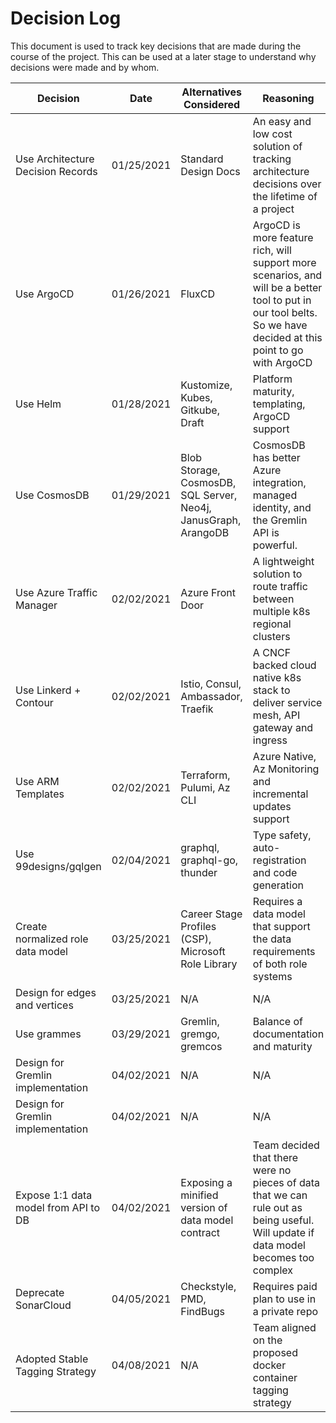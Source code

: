 # Decision Log

This document is used to track key decisions that are made during the course of the project.
This can be used at a later stage to understand why decisions were made and by whom.

| **Decision** | **Date** | **Alternatives Considered** | **Reasoning** | **Detailed doc** | **Made By** | **Work Required** |
| --- | --- |  --- | --- | --- | --- | --- |
| Use Architecture Decision Records | 01/25/2021 | Standard Design Docs | An easy and low cost solution of tracking architecture decisions over the lifetime of a project | Record Architecture Decisions | Dev Team | #21654 |
| Use ArgoCD | 01/26/2021 | FluxCD | ArgoCD is more feature rich, will support more scenarios, and will be a better tool to put in our tool belts. So we have decided at this point to go with ArgoCD | [GitOps Trade Study](./Trade-Studies/GitOps.md) | Dev Team | #21672 |
| Use Helm | 01/28/2021 | Kustomize, Kubes, Gitkube, Draft | Platform maturity, templating, ArgoCD support | K8s Package Manager Trade Study | Dev Team | #21674 |
| Use CosmosDB | 01/29/2021 | Blob Storage, CosmosDB, SQL Server, Neo4j, JanusGraph, ArangoDB | CosmosDB has better Azure integration, managed identity, and the Gremlin API is powerful. | Graph Storage Trade Study and Decision | Dev Team | #21650 |
| Use Azure Traffic Manager | 02/02/2021 | Azure Front Door | A lightweight solution to route traffic between multiple k8s regional clusters | Routing Trade Study | Dev Team | #21673
| Use Linkerd + Contour | 02/02/2021 | Istio, Consul, Ambassador, Traefik | A CNCF backed cloud native k8s stack to deliver service mesh, API gateway and ingress | Routing Trade Study | Dev Team | #21673
| Use ARM Templates | 02/02/2021 | Terraform, Pulumi, Az CLI | Azure Native, Az Monitoring and incremental updates support | Automated Deployment Trade Study | Dev Team | #21651 |
| Use 99designs/gqlgen | 02/04/2021 | graphql, graphql-go, thunder | Type safety, auto-registration and code generation | GraphQL Golang Trade Study | Dev Team | #21775 |
| Create normalized role data model | 03/25/2021 | Career Stage Profiles (CSP), Microsoft Role Library | Requires a data model that support the data requirements of both role systems | Role Data Model Schema | Dev Team | #22035 |
| Design for edges and vertices | 03/25/2021 | N/A | N/A | Data Model | Dev Team | #21976 |
| Use grammes | 03/29/2021 | Gremlin, gremgo, gremcos | Balance of documentation and maturity | Gremlin API library Trade Study | Dev Team | #21870 |
| Design for Gremlin implementation | 04/02/2021 | N/A | N/A | Gremlin | Dev Team | #21980 |
| Design for Gremlin implementation | 04/02/2021 | N/A | N/A | Gremlin | Dev Team | #21980 |
| Expose 1:1 data model from API to DB | 04/02/2021 | Exposing a minified version of data model contract | Team decided that there were no pieces of data that we can rule out as being useful. Will update if data model becomes too complex | API README | Dev Team | #21658 |
| Deprecate SonarCloud | 04/05/2021 | Checkstyle, PMD, FindBugs | Requires paid plan to use in a private repo | Code Quality & Security | Dev Team | #22090 |
| Adopted Stable Tagging Strategy | 04/08/2021 | N/A | Team aligned on the proposed docker container tagging strategy  | Tagging Strategy | Dev Team | #22005 |
